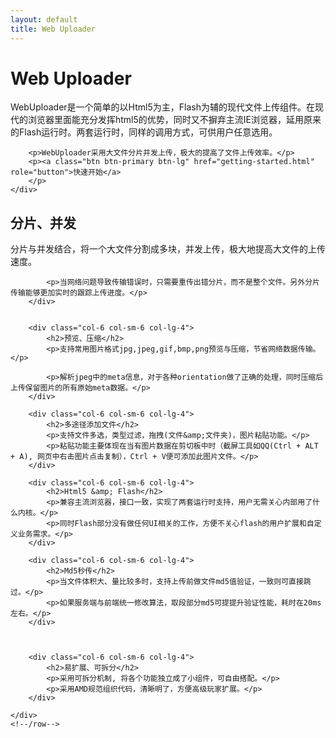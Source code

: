 ```yaml
---
layout: default
title: Web Uploader
---
```


<!-- Main jumbotron for a primary marketing message or call to action -->
<div class="jumbotron">
    <div class="container">
        <h1>Web Uploader</h1>
        <p>WebUploader是一个简单的以Html5为主，Flash为辅的现代文件上传组件。在现代的浏览器里面能充分发挥html5的优势，同时又不摒弃主流IE浏览器，延用原来的Flash运行时。两套运行时，同样的调用方式，可供用户任意选用。</p>

        <p>WebUploader采用大文件分片并发上传，极大的提高了文件上传效率。</p>
        <p><a class="btn btn-primary btn-lg" href="getting-started.html" role="button">快速开始</a>
        </p>
    </div>
</div>


<div class="fetature container">
    <div class="row">
        <div class="col-6 col-sm-6 col-lg-4">
            <h2>分片、并发</h2>
            <p>分片与并发结合，将一个大文件分割成多块，并发上传，极大地提高大文件的上传速度。</p>

            <p>当网络问题导致传输错误时，只需要重传出错分片，而不是整个文件。另外分片传输能够更加实时的跟踪上传进度。</p>
        </div>


        <div class="col-6 col-sm-6 col-lg-4">
            <h2>预览、压缩</h2>
            <p>支持常用图片格式jpg,jpeg,gif,bmp,png预览与压缩，节省网络数据传输。</p>

            <p>解析jpeg中的meta信息，对于各种orientation做了正确的处理，同时压缩后上传保留图片的所有原始meta数据。</p>
        </div>

        <div class="col-6 col-sm-6 col-lg-4">
            <h2>多途径添加文件</h2>
            <p>支持文件多选，类型过滤，拖拽(文件&amp;文件夹)，图片粘贴功能。</p>
            <p>粘贴功能主要体现在当有图片数据在剪切板中时（截屏工具如QQ(Ctrl + ALT + A), 网页中右击图片点击复制），Ctrl + V便可添加此图片文件。</p>
        </div>

        <div class="col-6 col-sm-6 col-lg-4">
            <h2>Html5 &amp; Flash</h2>
            <p>兼容主流浏览器，接口一致，实现了两套运行时支持，用户无需关心内部用了什么内核。</p>
            <p>同时Flash部分没有做任何UI相关的工作，方便不关心flash的用户扩展和自定义业务需求。</p>
        </div>

        <div class="col-6 col-sm-6 col-lg-4">
            <h2>Md5秒传</h2>
            <p>当文件体积大、量比较多时，支持上传前做文件md5值验证，一致则可直接跳过。</p>
            <p>如果服务端与前端统一修改算法，取段部分md5可提提升验证性能，耗时在20ms左右。</p>
        </div>



        <div class="col-6 col-sm-6 col-lg-4">
            <h2>易扩展、可拆分</h2>
            <p>采用可拆分机制, 将各个功能独立成了小组件，可自由搭配。</p>
            <p>采用AMD规范组织代码，清晰明了，方便高级玩家扩展。</p>
        </div>

    </div>
    <!--/row-->
</div>